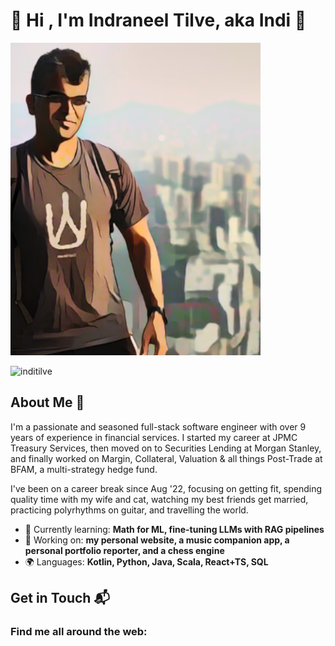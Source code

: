 # 👋 Hi , I'm Indraneel Tilve, aka Indi 👋</h1>

<img src ="https://github.com/inditilve/inditilve/blob/main/indi_lionrock_animated.png" width="400" height="500" />

<p align="left"> <img src="https://komarev.com/ghpvc/?username=inditilve&label=Profile%20views&color=0e75b6&style=flat" alt="inditilve" /> </p>

## About Me 🚀

I'm a passionate and seasoned full-stack software engineer with over 9 years of experience in financial services. I started my career at JPMC Treasury Services, then moved on to Securities Lending at Morgan Stanley, and finally worked on Margin, Collateral, Valuation & all things Post-Trade at BFAM, a multi-strategy hedge fund.  

I've been on a career break since Aug '22, focusing on getting fit, spending quality time with my wife and cat, watching my best friends get married, practicing polyrhythms on guitar, and travelling the world.

- 🌱 Currently learning: **Math for ML, fine-tuning LLMs with RAG pipelines**
- 🔭 Working on: **my personal website, a music companion app, a personal portfolio reporter, and a chess engine**
- 🌍 Languages: **Kotlin, Python, Java, Scala, React+TS, SQL**

## Get in Touch 📬

### Find me all around the web:

<p align="left">
<a href="https://www.linkedin.com/in/inditilve/" target="blank"><img align="center" src="https://img.shields.io/badge/LinkedIn-0077B5?style=for-the-badge&logo=linkedin&logoColor=white" alt="" height="30" /></a>
<a href="https://x.com/inditilve" target="blank"><img align="center" src="https://camo.githubusercontent.com/8c709aaebc7feee6050eba44984b294d9da3ace3353bd5eed8b499dd04af3c06/68747470733a2f2f696d672e736869656c64732e696f2f62616467652f582d3030303030303f7374796c653d666f722d7468652d6261646765266c6f676f3d78266c6f676f436f6c6f723d7768697465" alt="" height="30" /></a>
</p>
